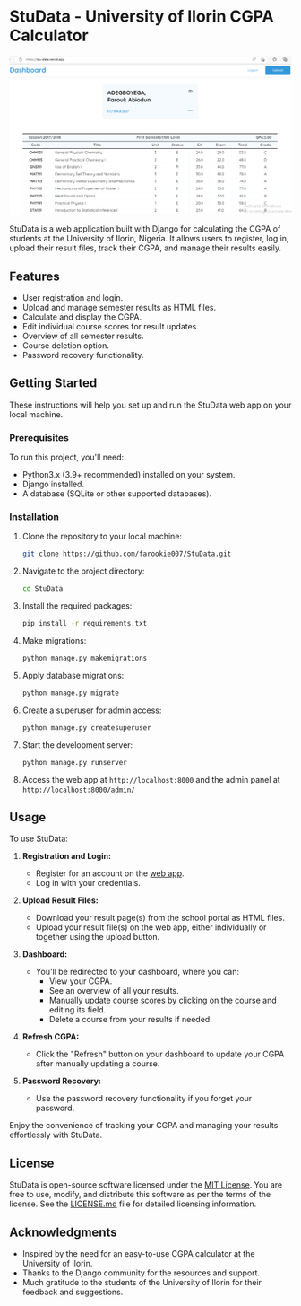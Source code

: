 # StuData - University of Ilorin CGPA Calculator

![StuData dashboard](studata1.png)
<!-- ![StuData login page](studata.png) -->

StuData is a web application built with Django for calculating the CGPA of students at the University of Ilorin, Nigeria. It allows users to register, log in, upload their result files, track their CGPA, and manage their results easily.

## Features

- User registration and login.
- Upload and manage semester results as HTML files.
- Calculate and display the CGPA.
- Edit individual course scores for result updates.
- Overview of all semester results.
- Course deletion option.
- Password recovery functionality.

## Getting Started

These instructions will help you set up and run the StuData web app on your local machine.

### Prerequisites

To run this project, you'll need:

- Python3.x (3.9+ recommended) installed on your system.
- Django installed.
- A database (SQLite or other supported databases).

### Installation

1. Clone the repository to your local machine:

   ```bash
   git clone https://github.com/farookie007/StuData.git


2. Navigate to the project directory:

   ```bash
   cd StuData

   ```

3. Install the required packages:

   ```bash
   pip install -r requirements.txt


4. Make migrations:

   ```bash
   python manage.py makemigrations

5. Apply database migrations:

   ```bash
   python manage.py migrate

6. Create a superuser for admin access:

   ```bash
   python manage.py createsuperuser

7. Start the development server:

   ```bash
   python manage.py runserver

8. Access the web app at `http://localhost:8000` and the admin panel at `http://localhost:8000/admin/`

## Usage

To use StuData:

1. **Registration and Login:**
   - Register for an account on the [web app](https://stu-data.vercel.app).
   - Log in with your credentials.

2. **Upload Result Files:**
   - Download your result page(s) from the school portal as HTML files.
   - Upload your result file(s) on the web app, either individually or together using the upload button.

3. **Dashboard:**
   - You'll be redirected to your dashboard, where you can:
     - View your CGPA.
     - See an overview of all your results.
     - Manually update course scores by clicking on the course and editing its field.
     - Delete a course from your results if needed.

4. **Refresh CGPA:**
   - Click the "Refresh" button on your dashboard to update your CGPA after manually updating a course.

5. **Password Recovery:**
   - Use the password recovery functionality if you forget your password.

Enjoy the convenience of tracking your CGPA and managing your results effortlessly with StuData.

## License

StuData is open-source software licensed under the [MIT License](LICENSE.md). You are free to use, modify, and distribute this software as per the terms of the license. See the [LICENSE.md](LICENSE.md) file for detailed licensing information.

## Acknowledgments

- Inspired by the need for an easy-to-use CGPA calculator at the University of Ilorin.
- Thanks to the Django community for the resources and support.
- Much gratitude to the students of the University of Ilorin for their feedback and suggestions.